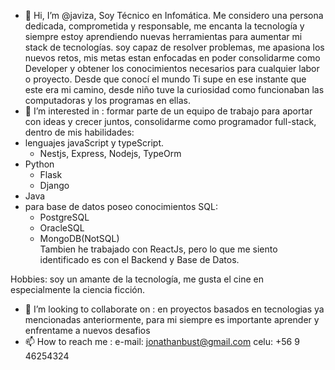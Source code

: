 - 👋 Hi, I’m @javiza, 
Soy Técnico en Infomática. Me considero una persona dedicada, comprometida y responsable, me encanta la tecnología y siempre estoy aprendiendo nuevas herramientas para aumentar mi stack de tecnologías.
soy capaz de resolver problemas, me apasiona los nuevos retos, mis metas estan enfocadas en poder consolidarme como Developer y obtener los conocimientos necesarios para cualquier labor o proyecto.
Desde que conocí el mundo Ti supe en ese instante que este era mi camino, desde niño tuve la curiosidad como funcionaban las computadoras y los programas en ellas.
- 👀 I’m interested in : formar parte de un equipo de trabajo para aportar con ideas y crecer juntos, consolidarme como programador full-stack, dentro de mis habilidades: 
-  lenguajes javaScript y typeScript.
     * Nestjs, Express, Nodejs, TypeOrm
-  Python
    * Flask
    * Django
-  Java
-  para base de datos poseo conocimientos SQL:
    * PostgreSQL
    * OracleSQL
    * MongoDB(NotSQL)  
Tambien he trabajado con ReactJs, pero lo que me siento identificado es con el Backend y Base de Datos.

Hobbies: soy un amante de la tecnología, me gusta el cine en especialmente la ciencia ficción.

- 💞️ I’m looking to collaborate on : en proyectos basados en tecnologias ya mencionadas  anteriormente, para mi siempre es importante aprender y enfrentame a nuevos desafios
- 📫 How to reach me : e-mail: jonathanbust@gmail.com
celu: +56 9 46254324

